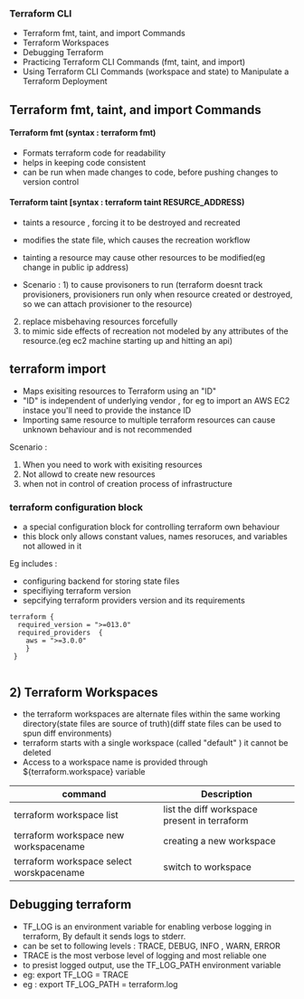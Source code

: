 ### Terraform CLI
- Terraform fmt, taint, and import Commands
- Terraform Workspaces
- Debugging Terraform
- Practicing Terraform CLI Commands (fmt, taint, and import)
- Using Terraform CLI Commands (workspace and state) to Manipulate a Terraform Deployment

## Terraform fmt, taint, and import Commands
 #### Terraform fmt (syntax : terraform fmt)
 - Formats terraform code for readability
 - helps in keeping code consistent
- can be run when made changes to code, before pushing changes to version control

#### Terraform taint [syntax : terraform taint RESURCE_ADDRESS)
- taints a resource , forcing it to be destroyed and recreated
- modifies the state file, which causes the recreation workflow
- tainting a resource may cause other resources to be modified(eg change in public ip address)

- Scenario : 1) to cause provisoners to run (terraform doesnt track provisioners, provisioners run only when resource created or destroyed, so we can attach provisioner to the resource)</br>
2) replace misbehaving resources forcefully <br/>
3) to mimic side effects of recreation not modeled by any attributes of the resource.(eg ec2 machine starting up and hitting an api)

## terraform import
- Maps exisiting resources to Terraform using an "ID"
- "ID" is independent of underlying vendor , for eg to import an AWS EC2 instace you'll need to provide the instance ID
- Importing same resource to multiple terraform resources can cause unknown behaviour and is not recommended

Scenario :
1) When you need to work with exisiting resources
2) Not allowd to create new resources 
3) when not in control of creation process of infrastructure

### terraform configuration block
- a special configuration block for controlling terraform own behaviour
- this block only allows constant values, names resoruces, and variables not allowed in it

Eg includes :
- configuring backend for storing state files
- specifiying terraform version
- sepcifying terraform providers version and its requirements

```
terraform {
  required_version = ">=013.0"
  required_providers  {
    aws = ">=3.0.0"
    }
 }


```

## 2) Terraform Workspaces
- the terraform workspaces are alternate files within the same working directory(state files are source of truth)(diff state files can be used to spun diff environments)
- terraform starts with a single workspace (called "default" ) it cannot be deleted
- Access to a workspace name is provided through ${terraform.workspace} variable </br>

| command| Description |
|--------|-------------|
| terraform workspace list | list the diff workspace present in terraform |
| terraform workspace new workspacename | creating a new workspace |
| terraform workspace select worskpacename | switch to workspace |

## Debugging terraform
- TF_LOG is an environment variable for enabling verbose logging in terraform, By default it sends logs to stderr.
- can be set to following levels : TRACE, DEBUG, INFO , WARN, ERROR
- TRACE is the most verbose level of logging and most reliable one
- to presist logged output, use the TF_LOG_PATH environment variable
- eg: export TF_LOG = TRACE
- eg : export TF_LOG_PATH = terraform.log
